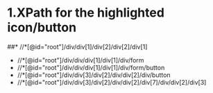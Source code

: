 # 1.XPath for the highlighted icon/button
##* //*[@id="root"]/div/div[1]/div[2]/div[2]/div[1]
* //*[@id="root"]/div/div/div[1]/div[1]/div/form
* //*[@id="root"]/div/div/div[1]/div[1]/div/form/button
* //*[@id="root"]/div/div[3]/div[2]/div/div[2]/div/button
* //*[@id="root"]/div/div[3]/div[2]/div/div[2]/div[7]/div/div[2]/div[3]
